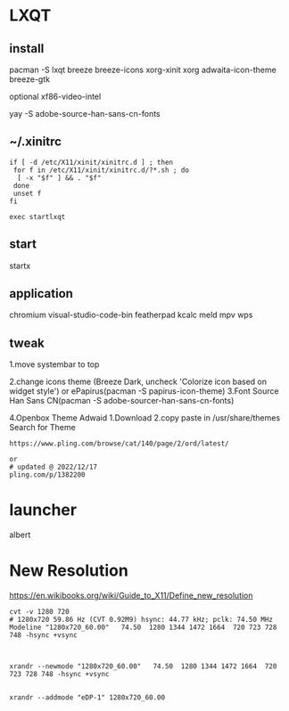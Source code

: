 # LXQT
## install
pacman -S lxqt breeze breeze-icons xorg-xinit xorg adwaita-icon-theme breeze-gtk

optional
xf86-video-intel

yay -S adobe-source-han-sans-cn-fonts

~/.xinitrc
------------
```
if [ -d /etc/X11/xinit/xinitrc.d ] ; then
 for f in /etc/X11/xinit/xinitrc.d/?*.sh ; do
  [ -x "$f" ] && . "$f"
 done
 unset f
fi

exec startlxqt
```

##  start
startx



## application 
chromium
visual-studio-code-bin
featherpad
kcalc
meld
mpv
wps

## tweak
1.move systembar to top

2.change icons theme (Breeze Dark, uncheck 'Colorize icon based on widget style')
	or ePapirus(pacman -S papirus-icon-theme)
3.Font
	Source Han Sans CN(pacman -S adobe-sourcer-han-sans-cn-fonts)

4.Openbox Theme
	Adwaid
	1.Download
	2.copy paste in /usr/share/themes
	Search for Theme

	https://www.pling.com/browse/cat/140/page/2/ord/latest/
	
	or
	# updated @ 2022/12/17
	pling.com/p/1382200


# launcher 
albert





# New Resolution

https://en.wikibooks.org/wiki/Guide_to_X11/Define_new_resolution

```
cvt -v 1280 720
# 1280x720 59.86 Hz (CVT 0.92M9) hsync: 44.77 kHz; pclk: 74.50 MHz
Modeline "1280x720_60.00"   74.50  1280 1344 1472 1664  720 723 728 748 -hsync +vsync



xrandr --newmode "1280x720_60.00"   74.50  1280 1344 1472 1664  720 723 728 748 -hsync +vsync


xrandr --addmode "eDP-1" 1280x720_60.00
```

